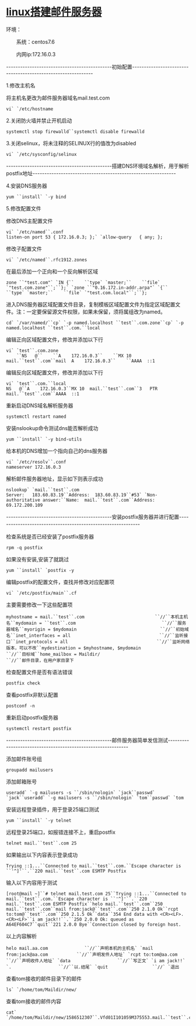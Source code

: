 # [linux搭建邮件服务器](https://www.cnblogs.com/navysummer/p/12674977.html)

环境：

　　系统：centos7.6

　　内网ip:172.16.0.3

---------------------------------------------初始配置-------------------------------------------------------------

1.修改主机名

将主机名更改为邮件服务器域名mail.test.com

```
vi` `/etc/hostname
```

2.关闭防火墙并禁止开机启动

```
systemctl stop firewalld``systemctl disable firewalld
```

3.关闭selinux，将未注释的SELINUX行的值改为disabled

```
vi` `/etc/sysconfig/selinux
```

---------------------------------------------搭建DNS环境域名解析，用于解析postfix地址-------------------------------------------------------------

4.安装DNS服务器

```
yum ``install` `-y bind
```

5.修改配置文件

修改DNS主配置文件

```
vi` `/etc/named``.conf
listen-on port 53 { 172.16.0.3; };` `allow-query   { any; };
```

修改子配置文件

```
vi` `/etc/named``.rfc1912.zones
```

在最后添加一个正向和一个反向解析区域

```
zone ``"test.com"` `IN {``    ``type` `master;``    ``file` `"test.com.zone"``;``};` `zone ``"0.16.172.in-addr.arpa"` `{``    ``type` `master;``    ``file` `"test.com.local"``;``};
```

进入DNS服务器区域配置文件目录，复制模板区域配置文件为指定区域配置文件。注：一定要保留源文件权限，如果未保留，须将属组改为named。 

```
cd` `/var/named/``cp` `-p named.localhost ``test``.com.zone``cp` `-p named.localhost ``test``.com.``local
```

编辑正向区域配置文件，修改并添加以下行

```
vi` `test``.com.zone
    ``NS   @``    ``A    172.16.0.3``    ``MX 10  mail.``test``.com``mail  A    172.16.0.3``    ``AAAA  ::1
```

编辑反向区域配置文件，修改并添加以下行

```
vi` `test``.com.``local
NS   @``A    172.16.0.3``MX 10  mail.``test``.com``3   PTR   mail.``test``.com``AAAA  ::1
```

重新启动DNS域名解析服务器

```
systemctl restart named
```

安装nslookup命令测试dns能否解析成功

```
yum ``install` `-y bind-utils
```

给本机的DNS增加一个指向自己的dns服务器

```
vi` `/etc/resolv``.conf
nameserver 172.16.0.3
```

解析邮件服务器地址，显示如下则表示成功

```
nslookup` `mail.``test``.com
Server:   183.60.83.19``Address:  183.60.83.19``#53` `Non-authoritative answer:``Name:  mail.``test``.com``Address: 69.172.200.109
```

---------------------------------------------安装postfix服务器并进行配置-------------------------------------------------------------　

检查系统是否已经安装了postfix服务器

```
rpm -q postfix
```

如果没有安装,安装了就跳过

```
yum ``install` `postfix -y
```

编辑postfix的配置文件，查找并修改对应配置项

```
vi` `/etc/postfix/main``.cf
```

主要需要修改一下这些配置项

```
myhostname = mail.``test``.com                           ``//``本机主机名``mydomain = ``test``.com                                 ``//``服务器域名``myorigin = $mydomain                                ``//``初始域名``inet_interfaces = all                                  ``//``监听接口``inet_protocols = all                                  ``//``监听网络版本，可以不改``mydestination = $myhostname, $mydomain              ``//``目标域``home_mailbox = Maildir/                             ``//``邮件目录，在用户家目录下
```

检查配置文件是否有语法错误

```
postfix check
```

查看postfix非默认配置

```
postconf -n
```

重新启动postfix服务器

```
systemctl restart postfix
```

---------------------------------------------邮件服务器简单发信测试-------------------------------------------------------------

添加邮件账号组

```
groupadd mailusers
```

添加邮箱账号

```
useradd` `-g mailusers -s ``/sbin/nologin` `jack``passwd` `jack``useradd` `-g mailusers -s ``/sbin/nologin` `tom``passwd` `tom
```

安装远程登录插件，用于登录25端口测试

```
yum ``install` `-y telnet
```

远程登录25端口，如报错连接不上，重启postfix

```
telnet mail.``test``.com 25
```

如果输出以下内容表示登录成功

```
Trying ::1...``Connected to mail.``test``.com.``Escape character is ``'^]'``.``220 mail.``test``.com ESMTP Postfix
```

输入以下内容用于测试

```
[root@mail ~]``# telnet mail.test.com 25``Trying ::1...``Connected to mail.``test``.com.``Escape character is ``'^]'``.``220 mail.``test``.com ESMTP Postfix``helo mail.``test``.com``250 mail.``test``.com``mail from:jack@``test``.com``250 2.1.0 Ok``rcpt to:tom@``test``.com``250 2.1.5 Ok``data``354 End data with <CR><LF>.<CR><LF>``i am jack!!``.``250 2.0.0 Ok: queued as A64EF604C7``quit``221 2.0.0 Bye``Connection closed by foreign host.
```

以上内容解析

```
helo mail.aa.com              ``//``声明本机的主机名` `mail from:jack@aa.com           ``//``声明发件人地址` `rcpt to:tom@aa.com            ``//``声明收件人地址` `data                  ``//``写正文` `i am jack!!` `.                  ``//``以.结尾` `quit                 ``//` `退出
```

查看tom接收的邮件目录下的邮件

```
ls` `/home/tom/Maildir/new/
```

查看tom接收的邮件内容

```
cat` `/home/tom/Maildir/new/1586512307``.Vfd01I101059M375553.mail.``test``.com
```